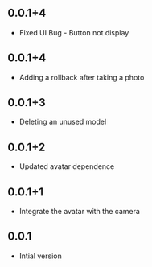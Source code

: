 ## 0.0.1+4

- Fixed UI Bug - Button not display

## 0.0.1+4

- Adding a rollback after taking a photo

## 0.0.1+3

- Deleting an unused model

## 0.0.1+2

- Updated avatar dependence

## 0.0.1+1

- Integrate the avatar with the camera

## 0.0.1

- Intial version
